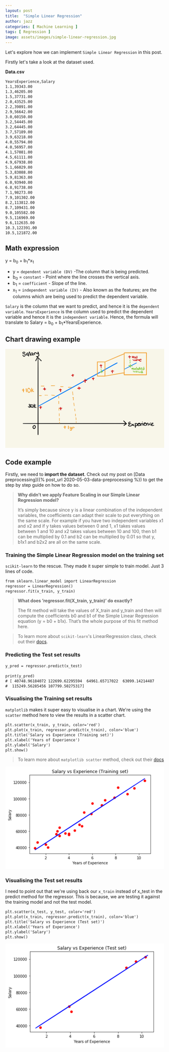 ```yaml
---
layout: post
title:  "Simple Linear Regression"
author: jazz
categories: [ Machine Learning ]
tags: [ Regression ]
image: assets/images/simple-linear-regression.jpg
---
```


Let's explore how we can implement `Simple Linear Regression` in this post.

Firstly let's take a look at the dataset used.

**Data.csv**

```csv
YearsExperience,Salary
1.1,39343.00
1.3,46205.00
1.5,37731.00
2.0,43525.00
2.2,39891.00
2.9,56642.00
3.0,60150.00
3.2,54445.00
3.2,64445.00
3.7,57189.00
3.9,63218.00
4.0,55794.00
4.0,56957.00
4.1,57081.00
4.5,61111.00
4.9,67938.00
5.1,66029.00
5.3,83088.00
5.9,81363.00
6.0,93940.00
6.8,91738.00
7.1,98273.00
7.9,101302.00
8.2,113812.00
8.7,109431.00
9.0,105582.00
9.5,116969.00
9.6,112635.00
10.3,122391.00
10.5,121872.00
```

## Math expression

<div class="math">
  <span class="text-info">y</span> = <span class="text-success">b<sub>0</sub></span> + <span class="text-warning">b<sub>1</sub></span>*<span class="text-danger">x<sub>1</sub></span>
</div>

- <span class="text-info">y</span> = `dependent variable (DV)` -The column that is being predicted.
- <span class="text-success">b<sub>0</sub></span> = `constant` - Point where the line crosses the vertical axis.
- <span class="text-warning">b<sub>1</sub></span> = `coefficient` - Slope of the line.
- <span class="text-danger">x<sub>1</sub></span> = `independent variable (IV)` - Also known as the features; are the columns which are being used to predict the dependent variable.

`Salary` is the column that we want to predict, and hence it is the `dependent variable`. `YearsExperience` is the column used to predict the dependent variable and hence it is the `independent variable`. Hence, the formula will translate to <span class="bg-dark pl-2 pr-2 text-white"><span class="text-info">Salary</span> = <span class="text-success">b<sub>0</sub></span> + <span class="text-warning">b<sub>1</sub></span>*<span class="text-danger">YearsExperience</span></span>.

## Chart drawing example

![simple linear regression chart](/assets/images/simple-linear-regression-chart.jpg)

## Code example

Firstly, we need to **import the dataset**. Check out my post on [Data preprocessing]({% post_url 2020-05-03-data-preprocessing %}) to get the step by step guide on how to do so.

> **Why didn’t we apply Feature Scaling in our Simple Linear Regression model?**
>
> It’s simply because since y is a linear combination of the independent variables, the coefficients can adapt their scale to put everything on the same scale. For example if you have two independent variables x1 and x2 and if y takes values between 0 and 1, x1 takes values between 1 and 10 and x2 takes values between 10 and 100, then b1 can be multiplied by 0.1 and b2 can be multiplied by 0.01 so that y, b1x1 and b2x2 are all on the same scale.

### Training the Simple Linear Regression model on the training set

`scikit-learn` to the rescue. They made it super simple to train model. Just 3 lines of code.

```py3
from sklearn.linear_model import LinearRegression
regressor = LinearRegression()
regressor.fit(x_train, y_train)
```

> **What does ’regressor.fit(X_train, y_train)’ do exactly?**
>
> The fit method will take the values of X_train and y_train and then will compute the coefficients b0 and b1 of the Simple Linear Regression equation (y = b0 + b1x). That’s the whole purpose of this fit method here.

> To learn more about `scikit-learn`'s LinearRegression class, check out their <a href="https://scikit-learn.org/stable/modules/generated/sklearn.linear_model.LinearRegression.html" targe="_blank">docs</a>.


### Predicting the Test set results

```py3
y_pred = regressor.predict(x_test)

print(y_pred)
# [ 40748.96184072 122699.62295594  64961.65717022  63099.14214487
#  115249.56285456 107799.50275317]
```

### Visualising the Training set results

`matplotlib` makes it super easy to visualise in a chart. We're using the `scatter` method here to view the results in a scatter chart.

```py3
plt.scatter(x_train, y_train, color='red')
plt.plot(x_train, regressor.predict(x_train), color='blue')
plt.title('Salary vs Experience (Training set)')
plt.xlabel('Years of Experience')
plt.ylabel('Salary')
plt.show()
```

> To learn more about `matplotlib scatter` method, check out their <a href="https://matplotlib.org/3.2.1/api/_as_gen/matplotlib.pyplot.scatter.html" target="_blank">docs</a>

![simple linear regression training set result](/assets/images/simple-linear-regression-training-result.png)

### Visualising the Test set results

I need to point out that we're using back our `x_train` instead of x_test in the predict method for the regressor. This is because, we are testing it against the training model and not the test model.

```py3
plt.scatter(x_test, y_test, color='red')
plt.plot(x_train, regressor.predict(x_train), color='blue')
plt.title('Salary vs Experience (Test set)')
plt.xlabel('Years of Experience')
plt.ylabel('Salary')
plt.show()
```

![simple linear regression test set result](/assets/images/simple-linear-regression-test-result.png)